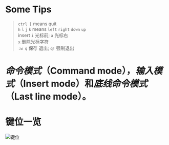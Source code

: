 # Some  Tips
> `ctrl [` means quit  
> `h` `l` `j` `k` means `left` `right` `down` `up`  
> insert `i` 光标前; `a` 光标右  
> `x` 删除光标字符  
> `:w q` 保存 退出; `q!` 强制退出  
# ***命令模式***（Command mode），***输入模式***（Insert mode）和***底线命令模式***（Last line mode）。
# 键位一览
![键位](D:\Downloads\vi-vim-cheat-sheet-sch.gif)

